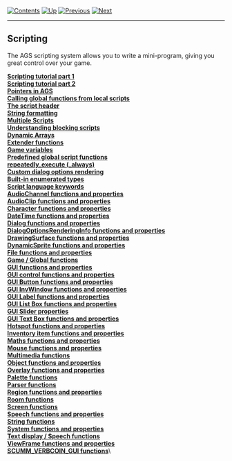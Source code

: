 []()

[![Contents](contents.gif)](ags) [![Up](up.gif)](ags)
[![Previous](back.gif)](ags27#SourceControl)
[![Next](forward.gif)](ags29#topic42)

------------------------------------------------------------------------

Scripting
---------

The AGS scripting system allows you to write a mini-program, giving you
great control over your game.

[**Scripting tutorial part 1**](ags29#topic42)\
[**Scripting tutorial part 2**](ags30#topic43)\
[**Pointers in AGS**](ags31#Pointers)\
[**Calling global functions from local scripts**](ags32#topic44)\
[**The script header**](ags33#topic45)\
[**String formatting**](ags34#StringFormats)\
[**Multiple Scripts**](ags35#ScriptModules)\
[**Understanding blocking scripts**](ags36#BlockingScripts)\
[**Dynamic Arrays**](ags37#DynamicArrays)\
[**Extender functions**](ags38#ExtenderFunctions)\
[**Game variables**](ags39#Gamevariables)\
[**Predefined global script functions**](ags40#TextScriptEvents)\
[**repeatedly\_execute (\_always)**](ags41#RepExec)\
[**Custom dialog options rendering**](ags42#CustomDialogOptions)\
[**Built-in enumerated types**](ags43#BuiltInEnums)\
[**Script language keywords**](ags44#topic46)\
[**AudioChannel functions and
properties**](ags45#AudioChannelCommands)\
[**AudioClip functions and properties**](ags46#AudioClipCommands)\
[**Character functions and properties**](ags47#topic48)\
[**DateTime functions and properties**](ags48#topic49)\
[**Dialog functions and properties**](ags49#topic50)\
[**DialogOptionsRenderingInfo functions and
properties**](ags50#DialogOptionsRenderingInfoFunctions)\
[**DrawingSurface functions and
properties**](ags51#DrawingSurfaceFunctions)\
[**DynamicSprite functions and properties**](ags52#topic51)\
[**File functions and properties**](ags53#topic52)\
[**Game / Global functions**](ags54#GlobalCommands)\
[**GUI functions and properties**](ags55#GUIFuncsAndProps)\
[**GUI control functions and properties**](ags56#topic53)\
[**GUI Button functions and properties**](ags57#topic54)\
[**GUI InvWindow functions and properties**](ags58#GUIInvFuncs)\
[**GUI Label functions and properties**](ags59#topic55)\
[**GUI List Box functions and properties**](ags60#topic56)\
[**GUI Slider properties**](ags61#topic57)\
[**GUI Text Box functions and properties**](ags62#topic58)\
[**Hotspot functions and properties**](ags63#topic59)\
[**Inventory item functions and properties**](ags64#topic60)\
[**Maths functions and properties**](ags65#topic61)\
[**Mouse functions and properties**](ags66#topic62)\
[**Multimedia functions**](ags67#topic63)\
[**Object functions and properties**](ags68#topic64)\
[**Overlay functions and properties**](ags69#topic65)\
[**Palette functions**](ags70#topic66)\
[**Parser functions**](ags71#topic67)\
[**Region functions and properties**](ags72#topic68)\
[**Room functions**](ags73#topic69)\
[**Screen functions**](ags74#topic70)\
[**Speech functions and properties**](ags75#SpeechCommands)\
[**String functions**](ags76#topic71)\
[**System functions and properties**](ags77#topic72)\
[**Text display / Speech functions**](ags78#topic73)\
[**ViewFrame functions and properties**](ags79#topic74)\
[**SCUMM\_VERBCOIN\_GUI functions**](ags80#topic75)\

